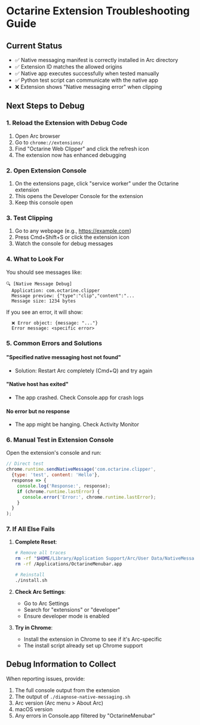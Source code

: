 # Octarine Extension Troubleshooting Guide

## Current Status
- ✅ Native messaging manifest is correctly installed in Arc directory
- ✅ Extension ID matches the allowed origins 
- ✅ Native app executes successfully when tested manually
- ✅ Python test script can communicate with the native app
- ❌ Extension shows "Native messaging error" when clipping

## Next Steps to Debug

### 1. Reload the Extension with Debug Code
1. Open Arc browser
2. Go to `chrome://extensions/`
3. Find "Octarine Web Clipper" and click the refresh icon
4. The extension now has enhanced debugging

### 2. Open Extension Console
1. On the extensions page, click "service worker" under the Octarine extension
2. This opens the Developer Console for the extension
3. Keep this console open

### 3. Test Clipping
1. Go to any webpage (e.g., https://example.com)
2. Press Cmd+Shift+S or click the extension icon
3. Watch the console for debug messages

### 4. What to Look For

You should see messages like:
```
🔍 [Native Message Debug]
  Application: com.octarine.clipper
  Message preview: {"type":"clip","content":"...
  Message size: 1234 bytes
```

If you see an error, it will show:
```
  ❌ Error object: {message: "..."}
  Error message: <specific error>
```

### 5. Common Errors and Solutions

#### "Specified native messaging host not found"
- Solution: Restart Arc completely (Cmd+Q) and try again

#### "Native host has exited"
- The app crashed. Check Console.app for crash logs

#### No error but no response
- The app might be hanging. Check Activity Monitor

### 6. Manual Test in Extension Console

Open the extension's console and run:
```javascript
// Direct test
chrome.runtime.sendNativeMessage('com.octarine.clipper', 
  {type: 'test', content: 'Hello'}, 
  response => {
    console.log('Response:', response);
    if (chrome.runtime.lastError) {
      console.error('Error:', chrome.runtime.lastError);
    }
  }
);
```

### 7. If All Else Fails

1. **Complete Reset**:
   ```bash
   # Remove all traces
   rm -rf "$HOME/Library/Application Support/Arc/User Data/NativeMessagingHosts/com.octarine.clipper.json"
   rm -rf /Applications/OctarineMenubar.app
   
   # Reinstall
   ./install.sh
   ```

2. **Check Arc Settings**:
   - Go to Arc Settings
   - Search for "extensions" or "developer"
   - Ensure developer mode is enabled

3. **Try in Chrome**:
   - Install the extension in Chrome to see if it's Arc-specific
   - The install script already set up Chrome support

## Debug Information to Collect

When reporting issues, provide:
1. The full console output from the extension
2. The output of `./diagnose-native-messaging.sh`
3. Arc version (Arc menu > About Arc)
4. macOS version
5. Any errors in Console.app filtered by "OctarineMenubar"